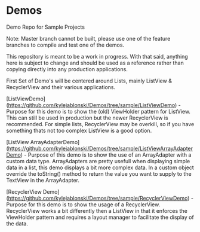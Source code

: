 # Demos
Demo Repo for Sample Projects

Note: Master branch cannot be built, please use one of the feature branches to compile and test one of the demos.

This repository is meant to be a work in progress. With that said, anything here is subject to change and should be used as a reference rather than copying directly into any production applications.

First Set of Demo's will be centered around Lists, mainly ListView & RecyclerView and their various applications.

[ListViewDemo] (https://github.com/kylejablonski/Demos/tree/sample/ListViewDemo) - Purpose for this demo is to show the (old) ViewHolder pattern for ListView. This can still be used in production but the newer RecyclerView is recommended. For simple lists, RecyclerView may be overkill, so if you have something thats not too complex ListView is a good option.

[ListView ArrayAdapterDemo] (https://github.com/kylejablonski/Demos/tree/sample/ListViewArrayAdapterDemo) - Purpose of this demo is to show the use of an ArrayAdapter with a custom data type. ArrayAdapters are pretty usefull when displaying simple data in a list, this demo displays a bit more complex data. In a custom object override the toString() method to return the value you want to supply to the TextView in the ArrayAdapter.

[RecyclerView Demo] (https://github.com/kylejablonski/Demos/tree/sample/RecyclerViewDemo) - Purpose for this demo is to show the usage of a RecyclerView. RecyclerView works a bit differently then a ListView in that it enforces the ViewHolder pattern and requires a layout manager to facilitate the display of the data.
